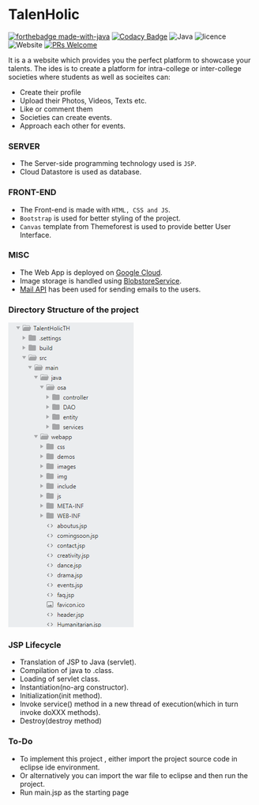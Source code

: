 # TalenHolic

[![forthebadge made-with-java](https://forthebadge.com/images/badges/made-with-java.svg)](https://www.java.com/en/)
[![Codacy Badge](https://api.codacy.com/project/badge/Grade/70b018d2b61449bdbce474bf0833c5e5)](https://app.codacy.com/manual/aayushaggarwal2007/TalentHolic?utm_source=github.com&utm_medium=referral&utm_content=Aayush-1999/TalentHolic&utm_campaign=Badge_Grade_Dashboard)
![Java](https://img.shields.io/badge/Java%20SE-8-orange)
![licence](https://img.shields.io/github/license/Aayush-1999/TalentHolic)
![Website](https://img.shields.io/website?up_color=light%20green&up_message=up&url=https%3A%2F%2Fgithub.com%2FAayush-1999%2FTalentHolic)
[![PRs Welcome](https://img.shields.io/badge/PRs-welcome-brightgreen.svg?style=flat-square)](http://makeapullrequest.com)

It is a  a website which provides you the perfect platform to showcase your talents.
The ides is to create a platform for intra-college or inter-college societies where students as well as socieites can:
- Create their profile
- Upload their Photos, Videos, Texts etc.
- Like or comment them
- Societies can create events.
- Approach each other for events.

### SERVER

- The Server-side programming technology used is `JSP`.
- Cloud Datastore is used as database.

### FRONT-END

- The Front-end is made with `HTML, CSS and JS`.
- `Bootstrap` is used for better styling of the project.
- `Canvas` template from Themeforest is used to provide better User Interface.

### MISC

- The Web App is deployed on [Google Cloud](https://www.googleadservices.com/pagead/aclk?sa=L&ai=DChcSEwiutJLPpdDkAhVCJCsKHc--C_gYABAAGgJzZg&ohost=www.google.com&cid=CAESEOD2BzI0YzMUQJNmVhxh6kk&sig=AOD64_0_pdQaV1V-zRLaxpa-ZQzR_134dw&q=&ved=2ahUKEwiHq4nPpdDkAhVEinAKHdSSAV4Q0Qx6BAgSEAE&adurl=).
- Image storage is handled using [BlobstoreService](https://cloud.google.com/appengine/docs/standard/java/javadoc/com/google/appengine/api/blobstore/BlobstoreService).
- [Mail API](https://cloud.google.com/appengine/docs/standard/go/mail/sending-receiving-with-mail-api) has been used for sending emails to the users.

### Directory Structure of the project

<img src="src/main/webapp/images/dir.png">

### JSP Lifecycle
- Translation of JSP to Java (servlet).
- Compilation of java to .class.
- Loading of servlet class.
- Instantiation(no-arg constructor).
- Initialization(init method).
- Invoke service() method in a new thread of execution(which in turn invoke doXXX methods).
- Destroy(destroy method)

### To-Do

- To implement this project , either import the project source code in eclipse ide environment.
- Or alternatively you can import the war file to eclipse and then run the project.
- Run main.jsp as the starting page
